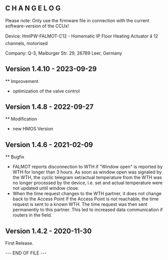 C H A N G E L O G
-----------------

Please note: Only use the firmware file in connection with the current software-version of the CCUx!

Device:   HmIPW-FALMOT-C12 - Homematic IP Floor Heating Actuator â 12 channels, motorised

Company:  Q-3, Maiburger Str. 29, 26789 Leer, Germany


Version 1.4.10 - 2023-09-29
--------------------------------------------------------------
** Improvement
   * optimization of the valve control


Version 1.4.8 - 2022-09-27
--------------------------------------------------------------
** Modification
   * new HMOS Version


Version 1.4.6 - 2021-02-09
--------------------------------------------------------------
** Bugfix
   * FALMOT reports disconnection to WTH if "Window open" is reported by WTH for longer
     than 3 hours.
      As soon as window open was signaled by the WTH, the cyclic telegram set/actual
      temperature from the WTH was no longer processed by the device, i.e. set and
      actual temperature were not updated until window close.
   * When the time request changes to the WTH partner, it does not change back to the
     Access Point
      If the Access Point is not reachable, the time request is sent to a known WTH. The
      time request was then sent permanently to this partner. This led to increased data
      communication if routers in the field.


Version 1.4.2 - 2020-11-30
--------------------------------------------------------------

First Release.


--- END OF FILE ---


